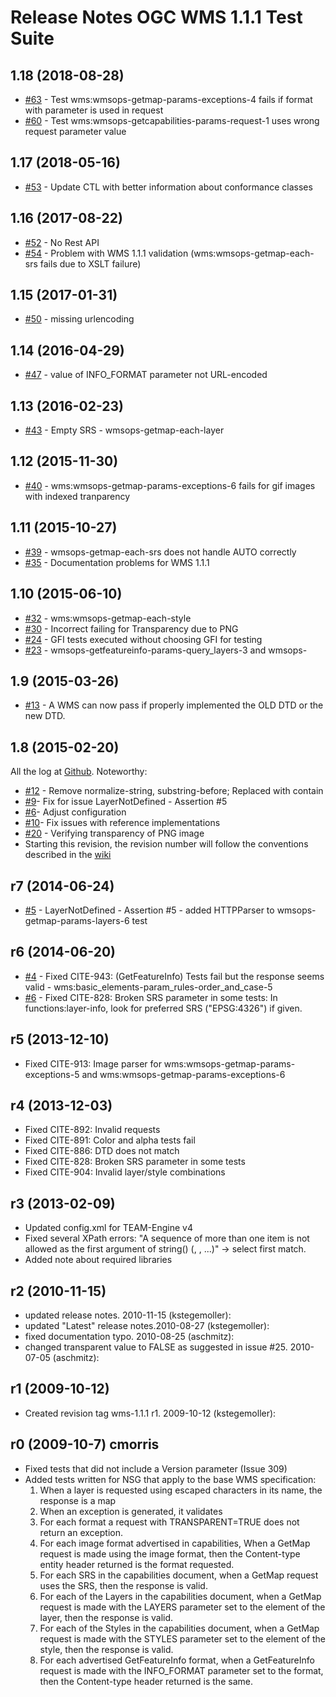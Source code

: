 # Release Notes OGC WMS 1.1.1 Test Suite

## 1.18 (2018-08-28)
   * [#63](https://github.com/opengeospatial/ets-wms11/issues/63) - Test wms:wmsops-getmap-params-exceptions-4 fails if format with parameter is used in request
   * [#60](https://github.com/opengeospatial/ets-wms11/issues/60) - Test wms:wmsops-getcapabilities-params-request-1 uses wrong request parameter value

## 1.17 (2018-05-16)
   * [#53](https://github.com/opengeospatial/ets-wms11/issues/53) - Update CTL with better information about conformance classes

## 1.16 (2017-08-22)
   * [#52](https://github.com/opengeospatial/ets-wms11/issues/52) - No Rest API
   * [#54](https://github.com/opengeospatial/ets-wms11/issues/54) - Problem with WMS 1.1.1 validation (wms:wmsops-getmap-each-srs fails due to XSLT failure)

## 1.15 (2017-01-31)
   * [#50](https://github.com/opengeospatial/ets-wms11/issues/50) - missing urlencoding

## 1.14 (2016-04-29)
   * [#47](https://github.com/opengeospatial/ets-wms11/issues/47) - value of INFO_FORMAT parameter not URL-encoded

## 1.13 (2016-02-23)
   * [#43](https://github.com/opengeospatial/ets-wms11/issues/43) - Empty SRS - wmsops-getmap-each-layer

## 1.12 (2015-11-30)
   * [#40](https://github.com/opengeospatial/ets-wms11/issues/40) - wms:wmsops-getmap-params-exceptions-6 fails for gif images with indexed tranparency

## 1.11 (2015-10-27)
   * [#39](https://github.com/opengeospatial/ets-wms11/issues/39) - wmsops-getmap-each-srs does not handle AUTO correctly
   * [#35](https://github.com/opengeospatial/ets-wms11/issues/35) - Documentation problems for WMS 1.1.1

## 1.10 (2015-06-10)

   * [#32](https://api.github.com/repos/opengeospatial/ets-wms11/issues/32) - wms:wmsops-getmap-each-style
   * [#30](https://api.github.com/repos/opengeospatial/ets-wms11/issues/30) - Incorrect failing for Transparency due to PNG
   * [#24](https://api.github.com/repos/opengeospatial/ets-wms11/issues/24) - GFI tests executed without choosing GFI for testing
   * [#23](https://api.github.com/repos/opengeospatial/ets-wms11/issues/23) - wmsops-getfeatureinfo-params-query_layers-3 and wmsops-

## 1.9 (2015-03-26)
  
  * [#13](https://github.com/opengeospatial/ets-wms11/issues/13) - A WMS can now pass if properly implemented the OLD DTD or the new DTD.

## 1.8 (2015-02-20)
All the log at [Github](https://github.com/opengeospatial/ets-wms11/issues?q=milestone%3A1.8). Noteworthy:

  * [#12](https://github.com/opengeospatial/ets-wms11/pull/12) - Remove normalize-string, substring-before; Replaced with contain
  * [#9](https://github.com/opengeospatial/ets-wms11/pull/9)- Fix for issue LayerNotDefined - Assertion #5  
  * [#6](https://github.com/opengeospatial/ets-wms11/issues/6)- Adjust configuration
  * [#10](https://github.com/opengeospatial/ets-wms11/pull/10)- Fix issues with reference implementations
  * [#20](https://github.com/opengeospatial/ets-wms11/issues/20) - Verifying transparency of PNG image
  * Starting this revision, the revision number will follow the conventions described in the [wiki](https://github.com/opengeospatial/cite/wiki/OGC-Compliance-Testing-Tools)

## r7 (2014-06-24)
  * [#5](https://github.com/opengeospatial/ets-wms11/issues/5) - LayerNotDefined - Assertion #5 - added HTTPParser to wmsops-getmap-params-layers-6 test

## r6 (2014-06-20)

  * [#4](https://github.com/opengeospatial/ets-wms11/issues/4) - Fixed CITE-943: (GetFeatureInfo) Tests fail but the response seems valid - wms:basic_elements-param_rules-order_and_case-5
  * [#6](https://github.com/opengeospatial/ets-wms11/issues/1) - Fixed CITE-828: Broken SRS parameter in some tests: In functions:layer-info, look for preferred SRS ("EPSG:4326") if given.

## r5 (2013-12-10)
  * Fixed CITE-913: Image parser for wms:wmsops-getmap-params-exceptions-5 and wms:wmsops-getmap-params-exceptions-6

## r4 (2013-12-03)
  * Fixed CITE-892: Invalid requests
  * Fixed CITE-891: Color and alpha tests fail
  * Fixed CITE-886: DTD does not match
  * Fixed CITE-828: Broken SRS parameter in some tests
  * Fixed CITE-904: Invalid layer/style combinations

## r3 (2013-02-09)
  * Updated config.xml for TEAM-Engine v4
  * Fixed several XPath errors: "A sequence of more than one item is not allowed as the first argument of string() (<Name/>, <Name/>, ...)" -> select first match.
  * Added note about required libraries

## r2 (2010-11-15)
  * updated release notes. 2010-11-15 (kstegemoller):
  * updated "Latest" release notes.2010-08-27 (kstegemoller):
  * fixed documentation typo. 2010-08-25 (aschmitz):
  * changed transparent value to FALSE as suggested in issue #25. 2010-07-05 (aschmitz):

## r1 (2009-10-12)
  * Created revision tag wms-1.1.1 r1. 2009-10-12 (kstegemoller):

## r0 (2009-10-7) cmorris
  * Fixed tests that did not include a Version parameter (Issue 309)
  * Added tests written for NSG that apply to the base WMS specification: 
    1. When a layer is requested using escaped characters in its name, the response is a map
    2. When an exception is generated, it validates
    3. For each format a request with TRANSPARENT=TRUE does not return an exception.
    4. For each image format advertised in capabilities, When a GetMap request is made using the image format, then the Content-type entity header returned is the format requested.
    5. For each SRS in the capabilities document, when a GetMap request uses the SRS, then the response is valid.
    6. For each of the Layers in the capabilities document, when a GetMap request is made with the LAYERS parameter set to the element of the layer, then the response is valid.
    7. For each of the Styles in the capabilities document, when a GetMap request is made with the STYLES parameter set to the element of the style, then the response is valid.
    8. For each advertised GetFeatureInfo format, when a GetFeatureInfo request is made with the INFO_FORMAT parameter set to the format, then the Content-type header returned is the same.
